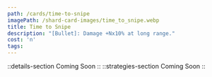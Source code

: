 ```yaml
---
path: /cards/time-to-snipe
imagePath: /shard-card-images/time_to_snipe.webp
title: Time to Snipe
description: "[Bullet]: Damage +Nx10% at long range."
cost: 'n'
tags:
---
```

::details-section
Coming Soon
::
::strategies-section
Coming Soon
::